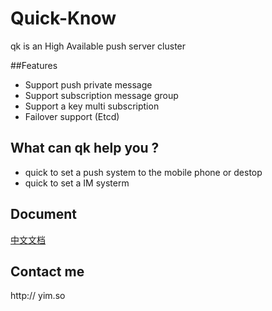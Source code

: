 Quick-Know
==========
qk is an High Available push server cluster

##Features
 * Support push private message   
 * Support subscription message group   
 * Support a key multi subscription   
 * Failover support (Etcd)

## What can qk help you ?
 * quick to set a push system to the mobile phone or destop  
 * quick to set a IM systerm

## Document
 [中文文档](https://github.com/Alienero/quick-know/blob/master/Documentation/qk.md)

## Contact me
 http:// yim.so
